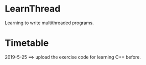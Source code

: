 # LearnThread
Learning to write multithreaded programs.
# Timetable
2019-5-25 ==> upload the exercise code for learning C++ before.
